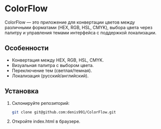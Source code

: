 # ColorFlow

ColorFlow — это приложение для конвертации цветов между различными форматами (HEX, RGB, HSL, CMYK), выбора цвета через палитру и управления темами интерфейса с поддержкой локализации.

## Особенности

- Конвертация между HEX, RGB, HSL, CMYK.
- Визуальная палитра с выбором цвета.
- Переключение тем (светлая/темная).
- Локализация (русский/английский).

## Установка

1. Склонируйте репозиторий:

   ```bash
   git clone git@github.com:denis991/ColorFlow.git

   ```

2. Откройте index.html в браузере.
